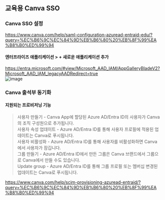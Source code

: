 ## 교육용 Canva SSO
### Canva SSO 설정
https://www.canva.com/help/saml-configuration-azuread-entraid-edu/?query=%EC%B6%9C%EC%84%9D%EB%B6%80%20%EB%8F%99%EA%B8%B0%ED%99%94    
#### 엔터프라이즈 애플리케이션 > + 새로운 애플리케이션 추가   
https://entra.microsoft.com/#view/Microsoft_AAD_IAM/AppGalleryBladeV2?Microsoft_AAD_IAM_legacyAADRedirect=true   
![image](https://github.com/ClassSync/K12/assets/16409151/e7860e73-58eb-423f-aa42-be09de535925)

### Canva 출석부 동기화
#### 지원되는 프로비저닝 기능   
> 사용자 만들기 - Canva App에 할당된 Azure AD/Entra ID의 사용자가 Canva의 조직 구성원으로 추가됩니다.   
> 사용자 속성 업데이트 - Azure AD/Entra ID를 통해 사용자 프로필에 적용된 업데이트는 Canva로 푸시됩니다.   
> 사용자 비활성화 - Azure AD/Entra ID를 통해 사용자를 비활성화하면 Canva에서 사용자가 잠깁니다.   
> 그룹 만들기 - Azure AD/Entra ID에서 만든 그룹은 Canva 브랜드에서 그룹으로 Canva에서 만들 수도 있습니다.   
> Update group - Azure AD/Entra ID를 통해 그룹 프로필 또는 멤버십 변경된 업데이트는 Canva로 푸시됩니다.
    
https://www.canva.com/help/scim-provisioning-azuread-entraid/?query=%EC%B6%9C%EC%84%9D%EB%B6%80%20%EB%8F%99%EA%B8%B0%ED%99%94


